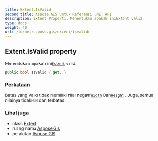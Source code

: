 ```yaml
---
title: Extent.IsValid
second_title: Aspose.GIS untuk Referensi .NET API
description: Extent Properti. Menentukan apakah iniExtent valid.
type: docs
weight: 40
url: /id/net/aspose.gis/extent/isvalid/
---
```

## Extent.IsValid property

Menentukan apakah ini[`Extent`](../) valid.

```csharp
public bool IsValid { get; }
```

### Perkataan

Batas yang valid tidak memiliki nilai negatif[`Width`](../width/) Dan[`Height`](../height/) . Juga, semua nilainya tidak`NaN` dan terbatas.

### Lihat juga

* class [Extent](../)
* ruang nama [Aspose.Gis](../../extent/)
* perakitan [Aspose.GIS](../../../)


